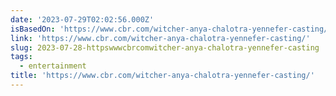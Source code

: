 ```yaml
---
date: '2023-07-29T02:02:56.000Z'
isBasedOn: 'https://www.cbr.com/witcher-anya-chalotra-yennefer-casting/'
link: 'https://www.cbr.com/witcher-anya-chalotra-yennefer-casting/'
slug: 2023-07-28-httpswwwcbrcomwitcher-anya-chalotra-yennefer-casting
tags:
  - entertainment
title: 'https://www.cbr.com/witcher-anya-chalotra-yennefer-casting/'
---
```


